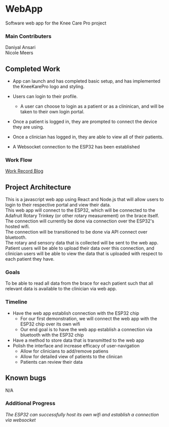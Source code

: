 # WebApp
Software web app for the Knee Care Pro project

### Main Contributers
Daniyal Ansari \
Nicole Meers

## Completed Work
* App can launch and has completed basic setup, and has implemented the KneeKarePro logo and styling. 
* Users can login to their profile.
  * A user can choose to login as a patient or as a clininican, and will be taken to their own login portal.
* Once a patient is logged in, they are prompted to connect the device they are using.
* Once a clinician has logged in, they are able to view all of their patients.

* A Websocket connection to the ESP32 has been established


### Work Flow
[Work Record Blog](https://kneekarepro.blogspot.com/)

## Project Architecture
This is a javascript web app using React and Node.js that will allow users to login to their respective portal and view their data.\
This web app will connect to the ESP32, which will be connected to the Adafruit Rotary Trinkey (or other rotary measurement) on the brace itself.
The connection will currently be done via connection over the ESP32's hosted wifi.\
The connection will be transitioned to be done via API connect over bluetooth.\
The rotary and sensory data that is collected will be sent to the web app.
Patient users will be able to upload their data over this connection, and clinician users will be able to view the data that is uploaded with respect to each patient they have.

### Goals
To be able to read all data from the brace for each patient such that all relevant data is available to the clinician via web app.

### Timeline
* Have the web app establish connection with the ESP32 chip
  * For our first demonstration, we will connect the web app with the ESP32 chip over its own wifi
  * Our end goal is to have the web app establish a connection via bluetooth with the ESP32 chip
* Have a method to store data that is transmitted to the web app
* Polish the interface and increase efficacy of user-navigation
  * Allow for clinicians to add/remove patiens
  * Allow for detailed view of patients to the clinican
  * Patients can review their data

## Known bugs
N/A

### Additional Progress
_The ESP32 can successfully host its own wifi and establish a connection via websocket_
